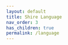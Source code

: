 ```yaml
---
layout: default
title: Shire Language
nav_order: 3
has_children: true
permalink: /language
---
```



